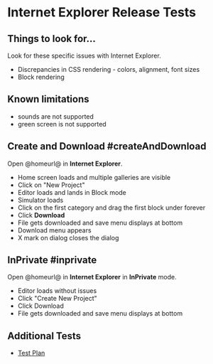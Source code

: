 # Internet Explorer Release Tests

## Things to look for...

Look for these specific issues with Internet Explorer.

* Discrepancies in CSS rendering - colors, alignment, font sizes
* Block rendering

## Known limitations

* sounds are not supported
* green screen is not supported

## Create and Download #createAndDownload

Open @homeurl@ in **Internet Explorer**.

* Home screen loads and multiple galleries are visible
* Click on "New Project"
* Editor loads and lands in Block mode
* Simulator loads
* Click on the first category and drag the first block under forever
* Click **Download**
* File gets downloaded and save menu displays at bottom
* Download menu appears
* X mark on dialog closes the dialog

## InPrivate #inprivate

Open @homeurl@ in **Internet Explorer** in **InPrivate** mode.

* Editor loads without issues
* Click "Create New Project"
* Click Download
* File gets downloaded and save menu displays at bottom

## Additional Tests

* [Test Plan](/testplan)
